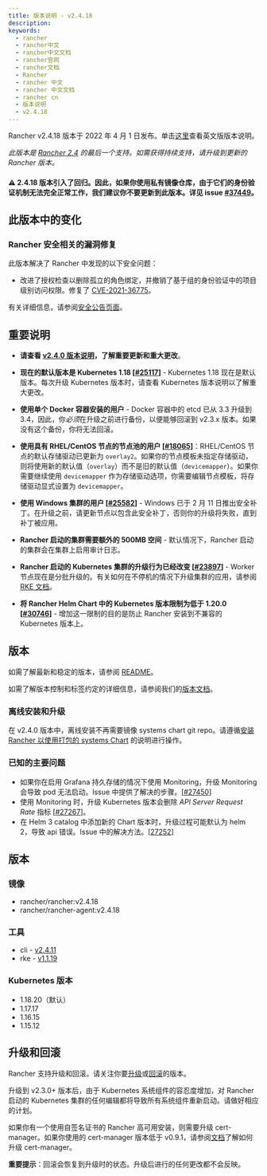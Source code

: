 ```yaml
---
title: 版本说明 - v2.4.18
description:
keywords:
  - rancher
  - rancher中文
  - rancher中文文档
  - rancher官网
  - rancher文档
  - Rancher
  - rancher 中文
  - rancher 中文文档
  - rancher cn
  - 版本说明
  - v2.4.18
---
```


Rancher v2.4.18 版本于 2022 年 4 月 1 日发布。单击[这里](https://github.com/rancher/rancher/releases/tag/v2.4.18)查看英文版版本说明。

*此版本是 [Rancher 2.4](https://www.suse.com/lifecycle/) 的最后一个支持。如需获得持续支持，请升级到更新的 Rancher 版本。*

#### ⚠️  2.4.18 版本引入了回归。因此，如果你使用私有镜像仓库，由于它们的身份验证机制无法完全正常工作，我们建议你不要更新到此版本。详见 issue [#37449](https://github.com/rancher/rancher/issues/37449)。

## 此版本中的变化

### Rancher 安全相关的漏洞修复

此版本解决了 Rancher 中发现的以下安全问题：

- 改进了授权检查以删除孤立的角色绑定，并撤销了基于组的身份验证中的项目级别访问权限。修复了 [CVE-2021-36775](https://github.com/rancher/rancher/security/advisories/GHSA-28g7-896h-695v)。

有关详细信息，请参阅[安全公告页面](https://github.com/rancher/rancher/security/advisories)。

## 重要说明

- **请查看 [v2.4.0 版本说明](https://github.com/rancher/rancher/releases/tag/v2.4.0)，了解重要更新和重大更改**。

- **现在的默认版本是 Kubernetes 1.18 [[#25117](https://github.com/rancher/rancher/issues/25117)]** - Kubernetes 1.18 现在是默认版本。每次升级 Kubernetes 版本时，请查看 Kubernetes 版本说明以了解重大更改。

- **使用单个 Docker 容器安装的用户** - Docker 容器中的 etcd 已从 3.3 升级到 3.4，因此，你*必须*在升级之前进行备份，以便能够回滚到 v2.3.x 版本。如果没有这个备份，你将无法回滚。

- **使用具有 RHEL/CentOS 节点的节点池的用户 [[#18065](https://github.com/rancher/rancher/issues/18065)]**：RHEL/CentOS 节点的默认存储驱动已更新为 `overlay2`。如果你的节点模板未指定存储驱动，则将使用新的默认值（`overlay`）而不是旧的默认值（`devicemapper`）。如果你需要继续使用 `devicemapper` 作为存储驱动选项，你需要编辑节点模板，将存储驱动显式设置为 `devicemapper`。

- **使用 Windows 集群的用户 [[#25582](https://github.com/rancher/rancher/issues/25582)]** - Windows 已于 2 月 11 日推出安全补丁。在升级之前，请更新节点以包含此安全补丁，否则你的升级将失败，直到补丁被应用。

- **Rancher 启动的集群需要额外的 500MB 空间** - 默认情况下，Rancher 启动的集群会在集群上启用审计日志。

- **Rancher 启动的 Kubernetes 集群的升级行为已经改变 [[#23897](https://github.com/rancher/rancher/issues/23897)]** - Worker 节点现在是分批升级的。有关如何在不停机的情况下升级集群的应用，请参阅 [RKE 文档](https://rancher.com/docs/rke/latest/en/upgrades/maintaining-availability/)。

- **将 Rancher Helm Chart 中的 Kubernetes 版本限制为低于 1.20.0 [[#30746](https://github.com/rancher/rancher/issues/30746)]** - 增加这一限制的目的是防止 Rancher 安装到不兼容的 Kubernetes 版本上。

## 版本

如需了解最新和稳定的版本，请参阅 [README](https://github.com/rancher/rancher#latest-release)。

如需了解版本控制和标签约定的详细信息，请参阅我们的[版本文档](https://rancher.com/docs/rancher/v2.0-v2.4/en/installation/resources/choosing-version/)。

### 离线安装和升级

在 v2.4.0 版本中，离线安装不再需要镜像 systems chart git repo。请遵循[安装 Rancher 以使用打包的 systems Chart](https://rancher.com/docs/rancher/v2.0-v2.4/en/installation/air-gap/install-rancher) 的说明进行操作。

### 已知的主要问题

- 如果你在启用 Grafana 持久存储的情况下使用 Monitoring，升级 Monitoring 会导致 pod 无法启动。Issue 中提供了解决的步骤。[[#27450](https://github.com/rancher/rancher/issues/27450)]
- 使用 Monitoring 时，升级 Kubernetes 版本会删除 *API Server Request Rate* 指标 [[#27267](https://github.com/rancher/rancher/issues/27267)]。
- 在 Helm 3 catalog 中添加新的 Chart 版本时，升级过程可能默认为 helm 2，导致 api 错误。Issue 中的解决方法。[[27252](https://github.com/rancher/rancher/issues/27252)]

## 版本

### 镜像

- rancher/rancher:v2.4.18
- rancher/rancher-agent:v2.4.18

### 工具

- cli - [v2.4.11](https://github.com/rancher/cli/releases/tag/v2.4.11)
- rke - [v1.1.19](https://github.com/rancher/rke/releases/tag/v1.1.19)

### Kubernetes 版本

- 1.18.20（默认）
- 1.17.17
- 1.16.15
- 1.15.12

## 升级和回滚

Rancher 支持升级和回滚。请关注你要[升级](https://rancher.com/docs/rancher/v2.0-v2.4/en/installation/install-rancher-on-k8s/upgrades/)或[回滚](https://rancher.com/docs/rancher/v2.0-v2.4/en/installation/install-rancher-on-k8s/rollbacks/)的版本。

升级到 v2.3.0+ 版本后，由于 Kubernetes 系统组件的容忍度增加，对 Rancher 启动的 Kubernetes 集群的任何编辑都将导致所有系统组件重新启动。请做好相应的计划。

如果你有一个使用自签名证书的 Rancher 高可用安装，则需要升级 cert-manager。如果你使用的 cert-manager 版本低于 v0.9.1，请参阅[文档](https://rancher.com/docs/rancher/v2.0-v2.4/en/installation/options/upgrading-cert-manager/)了解如何升级 cert-manager。

**重要提示**：回滚会恢复到升级时的状态。升级后进行的任何更改都不会反映。
